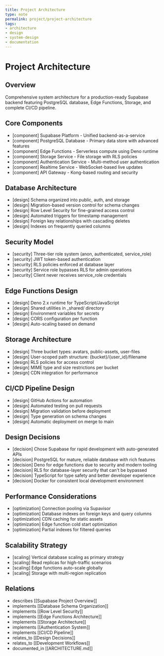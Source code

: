 ```yaml
---
title: Project Architecture
type: note
permalink: project/project-architecture
tags:
- architecture
- design
- system-design
- documentation
---
```


# Project Architecture

## Overview

Comprehensive system architecture for a production-ready Supabase backend featuring PostgreSQL database, Edge Functions, Storage, and complete CI/CD pipeline.

## Core Components

- [component] Supabase Platform - Unified backend-as-a-service
- [component] PostgreSQL Database - Primary data store with advanced features
- [component] Edge Functions - Serverless compute using Deno runtime
- [component] Storage Service - File storage with RLS policies
- [component] Authentication Service - Multi-method user authentication
- [component] Realtime Service - WebSocket-based live updates
- [component] API Gateway - Kong-based routing and security

## Database Architecture

- [design] Schema organized into public, auth, and storage
- [design] Migration-based version control for schema changes
- [design] Row Level Security for fine-grained access control
- [design] Automated triggers for timestamp management
- [design] Foreign key relationships with cascading deletes
- [design] Indexes on frequently queried columns

## Security Model

- [security] Three-tier role system (anon, authenticated, service_role)
- [security] JWT token-based authentication
- [security] RLS policies enforced at database layer
- [security] Service role bypasses RLS for admin operations
- [security] Client never receives service_role credentials

## Edge Functions Design

- [design] Deno 2.x runtime for TypeScript/JavaScript
- [design] Shared utilities in _shared/ directory
- [design] Environment variables for secrets
- [design] CORS configuration per function
- [design] Auto-scaling based on demand

## Storage Architecture

- [design] Three bucket types: avatars, public-assets, user-files
- [design] User-scoped path structure: {bucket}/{user_id}/filename
- [design] RLS policies for access control
- [design] MIME type and size restrictions per bucket
- [design] CDN integration for performance

## CI/CD Pipeline Design

- [design] GitHub Actions for automation
- [design] Automated testing on pull requests
- [design] Migration validation before deployment
- [design] Type generation on schema changes
- [design] Automatic deployment on merge to main

## Design Decisions

- [decision] Chose Supabase for rapid development with auto-generated APIs
- [decision] PostgreSQL for mature, reliable database with rich features
- [decision] Deno for edge functions due to security and modern tooling
- [decision] RLS for database-layer security that can't be bypassed
- [decision] TypeScript for type safety and better developer experience
- [decision] Docker for consistent local development environment

## Performance Considerations

- [optimization] Connection pooling via Supavisor
- [optimization] Database indexes on foreign keys and query columns
- [optimization] CDN caching for static assets
- [optimization] Edge function cold start optimization
- [optimization] Partial indexes for filtered queries

## Scalability Strategy

- [scaling] Vertical database scaling as primary strategy
- [scaling] Read replicas for high-traffic scenarios
- [scaling] Edge functions auto-scale globally
- [scaling] Storage with multi-region replication

## Relations

- describes [[Supabase Project Overview]]
- implements [[Database Schema Organization]]
- implements [[Row Level Security]]
- implements [[Edge Functions Architecture]]
- implements [[Storage Architecture]]
- implements [[Authentication System]]
- implements [[CI/CD Pipeline]]
- relates_to [[Design Decisions]]
- relates_to [[Development Workflows]]
- documented_in [[ARCHITECTURE.md]]
